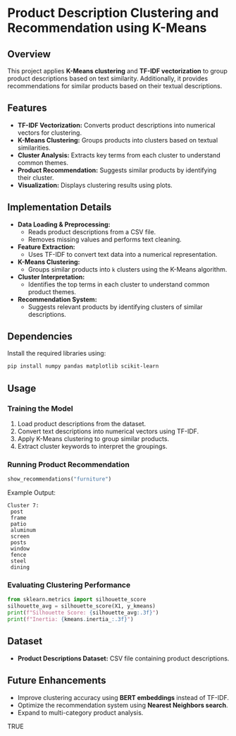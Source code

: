 # Product Description Clustering and Recommendation using K-Means

## Overview
This project applies **K-Means clustering** and **TF-IDF vectorization** to group product descriptions based on text similarity. Additionally, it provides recommendations for similar products based on their textual descriptions.

## Features
- **TF-IDF Vectorization:** Converts product descriptions into numerical vectors for clustering.
- **K-Means Clustering:** Groups products into clusters based on textual similarities.
- **Cluster Analysis:** Extracts key terms from each cluster to understand common themes.
- **Product Recommendation:** Suggests similar products by identifying their cluster.
- **Visualization:** Displays clustering results using plots.

## Implementation Details
- **Data Loading & Preprocessing:**
  - Reads product descriptions from a CSV file.
  - Removes missing values and performs text cleaning.
- **Feature Extraction:**
  - Uses TF-IDF to convert text data into a numerical representation.
- **K-Means Clustering:**
  - Groups similar products into `k` clusters using the K-Means algorithm.
- **Cluster Interpretation:**
  - Identifies the top terms in each cluster to understand common product themes.
- **Recommendation System:**
  - Suggests relevant products by identifying clusters of similar descriptions.

## Dependencies
Install the required libraries using:
```bash
pip install numpy pandas matplotlib scikit-learn
```

## Usage
### Training the Model
1. Load product descriptions from the dataset.
2. Convert text descriptions into numerical vectors using TF-IDF.
3. Apply K-Means clustering to group similar products.
4. Extract cluster keywords to interpret the groupings.

### Running Product Recommendation
```python
show_recommendations("furniture")
```
Example Output:
```
Cluster 7:
 post
 frame
 patio
 aluminum
 screen
 posts
 window
 fence
 steel
 dining
```

### Evaluating Clustering Performance
```python
from sklearn.metrics import silhouette_score
silhouette_avg = silhouette_score(X1, y_kmeans)
print(f"Silhouette Score: {silhouette_avg:.3f}")
print(f"Inertia: {kmeans.inertia_:.3f}")
```

## Dataset
- **Product Descriptions Dataset:** CSV file containing product descriptions.

## Future Enhancements
- Improve clustering accuracy using **BERT embeddings** instead of TF-IDF.
- Optimize the recommendation system using **Nearest Neighbors search**.
- Expand to multi-category product analysis.

TRUE